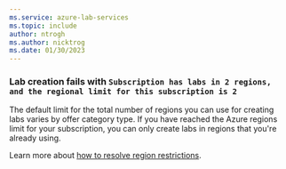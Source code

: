 ```yaml
---
ms.service: azure-lab-services
ms.topic: include
author: ntrogh
ms.author: nicktrog
ms.date: 01/30/2023
---
```


### Lab creation fails with `Subscription has labs in 2 regions, and the regional limit for this subscription is 2`

The default limit for the total number of regions you can use for creating labs varies by offer category type. If you have reached the Azure regions limit for your subscription, you can only create labs in regions that you're already using.

Learn more about [how to resolve region restrictions](../capacity-limits.md#azure-region-restrictions).
